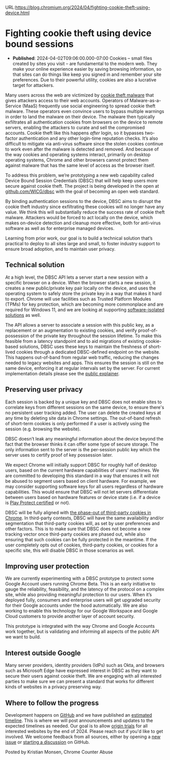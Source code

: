 URL:https://blog.chromium.org/2024/04/fighting-cookie-theft-using-device.html
# Fighting cookie theft using device bound sessions
- **Published**: 2024-04-02T09:06:00.000-07:00
Cookies – small files created by sites you visit – are fundamental to the modern web. They make your online experience easier by saving browsing information, so that sites can do things like keep you signed in and remember your site preferences. Due to their powerful utility, cookies are also a lucrative target for attackers.

Many users across the web are victimized by [cookie theft malware](https://blog.google/threat-analysis-group/phishing-campaign-targets-youtube-creators-cookie-theft-malware/) that gives attackers access to their web accounts. Operators of Malware-as-a-Service (MaaS) frequently use social engineering to spread cookie theft malware. These operators even convince users to bypass multiple warnings in order to land the malware on their device. The malware then typically exfiltrates all authentication cookies from browsers on the device to remote servers, enabling the attackers to curate and sell the compromised accounts. Cookie theft like this happens *after* login, so it bypasses two-factor authentication and any other login-time reputation checks. It’s also difficult to mitigate via anti-virus software since the stolen cookies continue to work even after the malware is detected and removed. And because of the way cookies and operating systems interact, primarily on desktop operating systems, Chrome and other browsers cannot protect them against malware that has the same level of access as the browser itself.

To address this problem, we’re prototyping a new web capability called Device Bound Session Credentials (DBSC) that will help keep users more secure against cookie theft. The project is being developed in the open at [github.com/WICG/dbsc](https://github.com/WICG/dbsc) with the goal of becoming an open web standard.

By binding authentication sessions to the device, DBSC aims to disrupt the cookie theft industry since exfiltrating these cookies will no longer have any value. We think this will substantially reduce the success rate of cookie theft malware. Attackers would be forced to act locally on the device, which makes on-device detection and cleanup more effective, both for anti-virus software as well as for enterprise managed devices.

Learning from prior work, our goal is to build a technical solution that’s practical to deploy to all sites large and small, to foster industry support to ensure broad adoption, and to maintain user privacy.

Technical solution
------------------

At a high level, the DBSC API lets a server start a new session with a specific browser on a device. When the browser starts a new session, it creates a new public/private key pair locally on the device, and uses the operating system to safely store the private key in a way that makes it hard to export. Chrome will use facilities such as Trusted Platform Modules (TPMs) for key protection, which are becoming more commonplace and are required for Windows 11, and we are looking at supporting [software-isolated solutions](https://techcommunity.microsoft.com/t5/windows-it-pro-blog/advancing-key-protection-in-windows-using-vbs/ba-p/4050988) as well.

The API allows a server to associate a session with this public key, as a replacement or an augmentation to existing cookies, and verify proof-of-possession of the private key throughout the session lifetime. To make this feasible from a latency standpoint and to aid migrations of existing cookie-based solutions, DBSC uses these keys to maintain the freshness of short-lived cookies through a dedicated DBSC-defined endpoint on the website. This happens out-of-band from regular web traffic, reducing the changes needed to legacy websites and apps. This ensures the session is still on the same device, enforcing it at regular intervals set by the server. For current implementation details please see the [public explainer](https://github.com/WICG/dbsc/blob/main/README.md).

Preserving user privacy
-----------------------

Each session is backed by a unique key and DBSC does not enable sites to correlate keys from different sessions on the same device, to ensure there's no persistent user tracking added. The user can delete the created keys at any time by deleting site data in Chrome settings. The out-of-band refresh of short-term cookies is only performed if a user is actively using the session (e.g. browsing the website).

DBSC doesn’t leak any meaningful information about the device beyond the fact that the browser thinks it can offer some type of secure storage. The only information sent to the server is the per-session public key which the server uses to certify proof of key possession later.

We expect Chrome will initially support DBSC for roughly half of desktop users, based on the current hardware capabilities of users' machines. We are committed to developing this standard in a way that ensures it will not be abused to segment users based on client hardware. For example, we may consider supporting software keys for all users regardless of hardware capabilities. This would ensure that DBSC will not let servers differentiate between users based on hardware features or device state (i.e. if a device is [Play Protect certified](https://www.android.com/certified/) or not).

DBSC will be fully aligned with [the phase-out of third-party cookies in Chrome](https://developers.google.com/privacy-sandbox/3pcd). In third-party contexts, DBSC will have the same availability and/or segmentation that third-party cookies will, as set by user preferences and other factors. This is to make sure that DBSC does not become a new tracking vector once third-party cookies are phased out, while also ensuring that such cookies can be fully protected in the meantime. If the user completely opts out of cookies, third-party cookies, or cookies for a specific site, this will disable DBSC in those scenarios as well.

Improving user protection
-------------------------

We are currently experimenting with a DBSC prototype to protect some Google Account users running Chrome Beta. This is an early initiative to gauge the reliability, feasibility, and the latency of the protocol on a complex site, while also providing meaningful protection to our users. When it’s deployed fully, consumers and enterprise users will get upgraded security for their Google accounts under the hood automatically. We are also working to enable this technology for our Google Workspace and Google Cloud customers to provide another layer of account security.

This prototype is integrated with the way Chrome and Google Accounts work together, but is validating and informing all aspects of the public API we want to build.

Interest outside Google
-----------------------

Many server providers, identity providers (IdPs) such as Okta, and browsers such as Microsoft Edge have expressed interest in DBSC as they want to secure their users against cookie theft. We are engaging with all interested parties to make sure we can present a standard that works for different kinds of websites in a privacy preserving way.

Where to follow the progress
----------------------------

Development happens on [GitHub](https://github.com/WICG/dbsc) and we have published an [estimated timeline](https://github.com/WICG/dbsc/wiki/DBSC-timeline). This is where we will post announcements and updates to the expected timelines as needed. Our goal is to allow [origin trials](https://developer.chrome.com/docs/web-platform/origin-trials) for all interested websites by the end of 2024. Please reach out if you'd like to get involved. We welcome feedback from all sources, either by opening a [new issue](https://github.com/WICG/dbsc/issues) or [starting a discussion](https://github.com/WICG/dbsc/discussions) on GitHub.

Posted by Kristian Monsen, Chrome Counter Abuse 